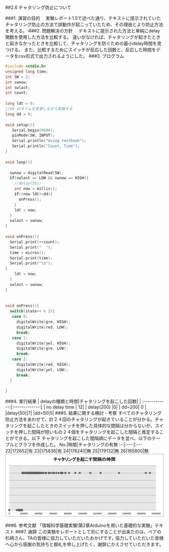 ##2.6 チャタリング防止について

###1.	演習の目的
　実験レポート1.5で述べた通り、テキストに提示されていたチャタリング防止の方法で誤動作が起こっていたため、その理由とより防止方法を考える。
###2.	問題解決の方針
　テキストに提示された方法と単純にdelay関数を使用した方法を比較する。
 違いがなければ、チャタリングが起きたときと起きなかったときを比較して、チャタリングを防ぐための最小delay時間を見つける。
 また、比較するためにスイッチが反応した回数と、反応した時間をデータをcsv形式で出力されるようにした。
###3.	プログラム
```c
#include <stdio.h>
unsigned long time;
int SW = 2;
int swnow;
int swlast;
int count;

long ldt = 0;
//dd のタイムを変更しながら実験する
long dd = 0;

void setup(){
   Serial.begin(9600);
   pinMode(SW, INPUT);
   Serial.println("Using textbook");
   Serial.println("Count, Time");
}

void loop(){

  swnow = digitalRead(SW);
  if(swlast == LOW && swnow == HIGH){
    //delay(50);　
    int now = millis();
    if((now-ldt)>dd){
      onPress();
    }
    ldt = now;
  }
  swlast = swnow;
}

void onPress(){
  Serial.print(++count);  
  Serial.print("  ");
  time = micros();
  Serial.print(time);
  Serial.print("\n");
}    
    ldt = now;
  }
  swlast = swnow;
}


void onPress(){
  switch(state++ % 3){   
   case 0:
     digitalWrite(gre, HIGH);
     digitalWrite(red, LOW);
     break;
   case 1:
     digitalWrite(yel, HIGH);
     digitalWrite(gre, LOW);
     break;
   case 2:
     digitalWrite(red, HIGH);
     digitalWrite(yel, LOW);
     break;
  }

}
```
###4.	実行結果
| delayの種類と時間|チャタリングを起こした回数|
| :------------:|:-------------:| 
| no delay time | 12| 
| delay(200) |0| 
| dd=200| 0 | 
|delay(50)|7|
|dd=50|5|
###5.	結果に関する検討・考察
すべてのチャタリング防止方法をあわせて、計２４回のチャタリングが起きていることが分かる。チャタリングを起こしたときのスイッチを押した具体的な間隔は分からないが、スイッチを押した間隔が短いもの２４個をチャタリングを起こした間隔と推定することができる。以下
チャタリングを起こした間隔順にデータを並べ、以下のテーブルとグラフを作成した。
No.|時間|チャタリングの有無
:-:|:---:|:--:
22|172652|有
23|175836|有
24|178240|無
25|179132|無
26|185800|無
![alt text](Arduino/Arduino_reports/chatteringGraph.png "chatteringGraph")

###6.	参考文献
「情報科学基礎実験!第2章Arduinoを用いた基礎的な実験」テキスト
###7.	謝辞
この実験をレポートとして形にすることが出来たのは、ペアの杉崎さん、TAの皆様に協力していただいたおかげです｡
協力していただいた皆様へ心から感謝の気持ちと御礼を申し上げたく、謝辞にかえさせていただきます｡ 　

